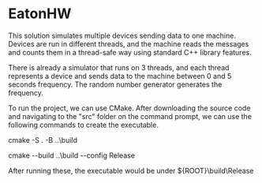 # EatonHW

This solution simulates multiple devices sending data to one machine. Devices are run in different threads, and the machine reads the messages and counts them in a thread-safe way using standard C++ library features.

There is already a simulator that runs on 3 threads, and each thread represents a device and sends data to the machine between 0 and 5 seconds frequency. The random number generator generates the frequency.

To run the project, we can use CMake. After downloading the source code and navigating to the "src" folder on the command prompt, we can use the following commands to create the executable.

cmake -S . -B ..\build

cmake --build ..\build --config Release

After running these, the executable would be under ${ROOT}\build\Release
